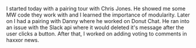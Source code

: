 I started today with a pairing tour with Chris Jones. He showed me some MW code they work with and I learned the importance of modularity. Later on I had a pairing with Danny where he worked on Donut Chat. He ran into an issue with the Slack api where it would deleted it's message after the user clicks a button. After that, I worked on adding voting to comments in haxxor news. 
